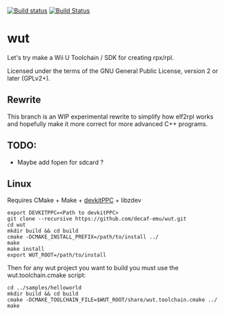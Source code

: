 [![Build status](https://ci.appveyor.com/api/projects/status/rjmwygepioxdx1fs/branch/rewrite?svg=true)](https://ci.appveyor.com/project/exjam/wut/branch/rewrite) [![Build Status](https://travis-ci.org/decaf-emu/wut.svg?branch=rewrite)](https://travis-ci.org/decaf-emu/wut)

# wut
Let's try make a Wii U Toolchain / SDK for creating rpx/rpl.

Licensed under the terms of the GNU General Public License, version 2 or later (GPLv2+).

## Rewrite
This branch is an WIP experimental rewrite to simplify how elf2rpl works and hopefully make it more correct for more advanced C++ programs.

## TODO:
- Maybe add fopen for sdcard ?

## Linux
Requires CMake + Make + [devkitPPC](https://devkitpro.org/wiki/Getting_Started/devkitPPC) + libzdev

```
export DEVKITPPC=<Path to devkitPPC>
git clone --recursive https://github.com/decaf-emu/wut.git
cd wut
mkdir build && cd build
cmake -DCMAKE_INSTALL_PREFIX=/path/to/install ../
make
make install
export WUT_ROOT=/path/to/install
```

Then for any wut project you want to build you must use the wut.toolchain.cmake script:

```
cd ../samples/helloworld
mkdir build && cd build
cmake -DCMAKE_TOOLCHAIN_FILE=$WUT_ROOT/share/wut.toolchain.cmake ../
make
```
